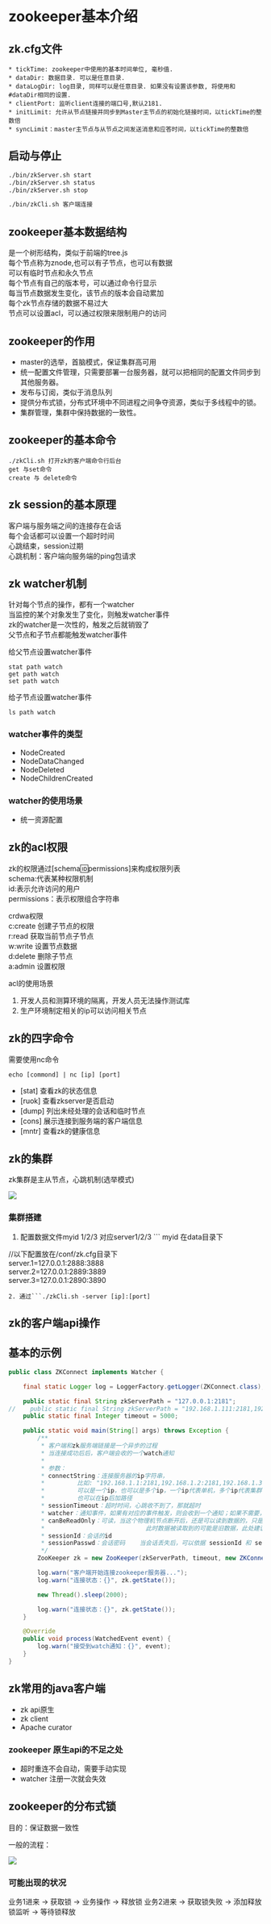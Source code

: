 # zookeeper基本介绍

## zk.cfg文件

```
* tickTime: zookeeper中使用的基本时间单位, 毫秒值.
* dataDir: 数据目录. 可以是任意目录.
* dataLogDir: log目录, 同样可以是任意目录. 如果没有设置该参数, 将使用和#dataDir相同的设置.
* clientPort: 监听client连接的端口号,默认2181.
* initLimit: 允许从节点链接并同步到Master主节点的初始化链接时间，以tickTime的整数倍
* syncLimit：master主节点与从节点之间发送消息和应答时间，以tickTime的整数倍
```

## 启动与停止

```bash
./bin/zkServer.sh start
./bin/zkServer.sh status
./bin/zkServer.sh stop

./bin/zkCli.sh 客户端连接
```

## zookeeper基本数据结构

是一个树形结构，类似于前端的tree.js  
每个节点称为znode,也可以有子节点，也可以有数据  
可以有临时节点和永久节点  
每个节点有自己的版本号，可以通过命令行显示  
每当节点数据发生变化，该节点的版本会自动累加  
每个zk节点存储的数据不易过大  
节点可以设置acl，可以通过权限来限制用户的访问

## zookeeper的作用

* master的选举，首脑模式，保证集群高可用
* 统一配置文件管理，只需要部署一台服务器，就可以把相同的配置文件同步到其他服务器。
* 发布与订阅，类似于消息队列
* 提供分布式锁，分布式环境中不同进程之间争夺资源，类似于多线程中的锁。
* 集群管理，集群中保持数据的一致性。

## zookeeper的基本命令

```
./zkCli.sh 打开zk的客户端命令行后台
get 与set命令
create 与 delete命令
```

## zk session的基本原理

客户端与服务端之间的连接存在会话  
每个会话都可以设置一个超时时间  
心跳结束，session过期  
心跳机制：客户端向服务端的ping包请求

## zk watcher机制

针对每个节点的操作，都有一个watcher  
当监控的某个对象发生了变化，则触发watcher事件  
zk的watcher是一次性的，触发之后就销毁了  
父节点和子节点都能触发watcher事件

给父节点设置watcher事件

```
stat path watch
get path watch
set path watch
```

给子节点设置watcher事件

```
ls path watch
```

### watcher事件的类型

* NodeCreated
* NodeDataChanged
* NodeDeleted
* NodeChildrenCreated

### watcher的使用场景

* 统一资源配置

## zk的acl权限

zk的权限通过\[schema:id:permissions\]来构成权限列表  
schema:代表某种权限机制  
id:表示允许访问的用户  
permissions：表示权限组合字符串

crdwa权限  
c:create 创建子节点的权限  
r:read 获取当前节点子节点  
w:write 设置节点数据  
d:delete 删除子节点  
a:admin 设置权限

acl的使用场景  
1. 开发人员和测算环境的隔离，开发人员无法操作测试库  
2. 生产环境制定相关的ip可以访问相关节点

## zk的四字命令

需要使用nc命令

```
echo [commond] | nc [ip] [port]
```

* \[stat\] 查看zk的状态信息
* \[ruok\] 查看zkserver是否启动
* \[dump\] 列出未经处理的会话和临时节点
* \[cons\] 展示连接到服务端的客户端信息
* \[mntr\] 查看zk的健康信息

## zk的集群

zk集群是主从节点，心跳机制\(选举模式\)

![](/assets/framework/zk1/import.png)

### 集群搭建

1. 配置数据文件myid 1/2/3 对应server1/2/3
   \`\`\`
   myid 在data目录下

//以下配置放在/conf/zk.cfg目录下  
server.1=127.0.0.1:2888:3888  
server.2=127.0.0.1:2889:3889  
server.3=127.0.0.1:2890:3890

    2. 通过```./zkCli.sh -server [ip]:[port]

## zk的客户端api操作

## 基本的示例

```java
public class ZKConnect implements Watcher {

    final static Logger log = LoggerFactory.getLogger(ZKConnect.class);

    public static final String zkServerPath = "127.0.0.1:2181";
//    public static final String zkServerPath = "192.168.1.111:2181,192.168.1.111:2182,192.168.1.111:2183";
    public static final Integer timeout = 5000;

    public static void main(String[] args) throws Exception {
        /**
         * 客户端和zk服务端链接是一个异步的过程
         * 当连接成功后后，客户端会收的一个watch通知
         * 
         * 参数：
         * connectString：连接服务器的ip字符串，
         *         比如: "192.168.1.1:2181,192.168.1.2:2181,192.168.1.3:2181"
         *         可以是一个ip，也可以是多个ip，一个ip代表单机，多个ip代表集群
         *         也可以在ip后加路径
         * sessionTimeout：超时时间，心跳收不到了，那就超时
         * watcher：通知事件，如果有对应的事件触发，则会收到一个通知；如果不需要，那就设置为null
         * canBeReadOnly：可读，当这个物理机节点断开后，还是可以读到数据的，只是不能写，
         *                            此时数据被读取到的可能是旧数据，此处建议设置为false，不推荐使用
         * sessionId：会话的id
         * sessionPasswd：会话密码    当会话丢失后，可以依据 sessionId 和 sessionPasswd 重新获取会话
         */
        ZooKeeper zk = new ZooKeeper(zkServerPath, timeout, new ZKConnect());

        log.warn("客户端开始连接zookeeper服务器...");
        log.warn("连接状态：{}", zk.getState());

        new Thread().sleep(2000);

        log.warn("连接状态：{}", zk.getState());
    }

    @Override
    public void process(WatchedEvent event) {
        log.warn("接受到watch通知：{}", event);
    }
}
```

## zk常用的java客户端

* zk api原生
* zk client
* Apache curator

### zookeeper 原生api的不足之处

* 超时重连不会自动，需要手动实现
* watcher 注册一次就会失效

## zookeeper的分布式锁

目的：保证数据一致性

一般的流程：

![](/assets/framework/zk/import22.png)

### 可能出现的状况
业务1进来 -> 获取锁 -> 业务操作 -> 释放锁
业务2进来 -> 获取锁失败 -> 添加释放锁监听 -> 等待锁释放


